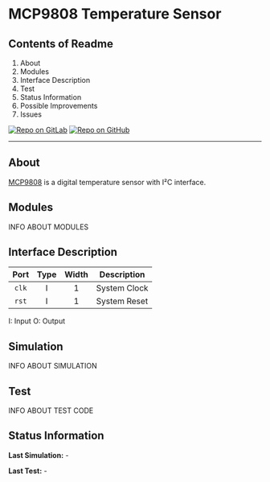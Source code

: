 # MCP9808 Temperature Sensor

## Contents of Readme

1. About
2. Modules
3. Interface Description
4. Test
5. Status Information
6. Possible Improvements
7. Issues

[![Repo on GitLab](https://img.shields.io/badge/repo-GitLab-6C488A.svg)](LINK)
[![Repo on GitHub](https://img.shields.io/badge/repo-GitHub-3D76C2.svg)](LINK)

---

## About

[MCP9808](https://ww1.microchip.com/downloads/en/DeviceDoc/25095A.pdf) is a digital temperature sensor with I²C interface.

## Modules

INFO ABOUT MODULES

## Interface Description

|   Port   | Type | Width |  Description |
| :------: | :----: | :----: |  ------  |
| `clk` | I | 1 | System Clock |
| `rst` | I | 1 | System Reset |

I: Input  O: Output

## Simulation

INFO ABOUT SIMULATION

## Test

INFO ABOUT TEST CODE

## Status Information

**Last Simulation:** -

**Last Test:** -
